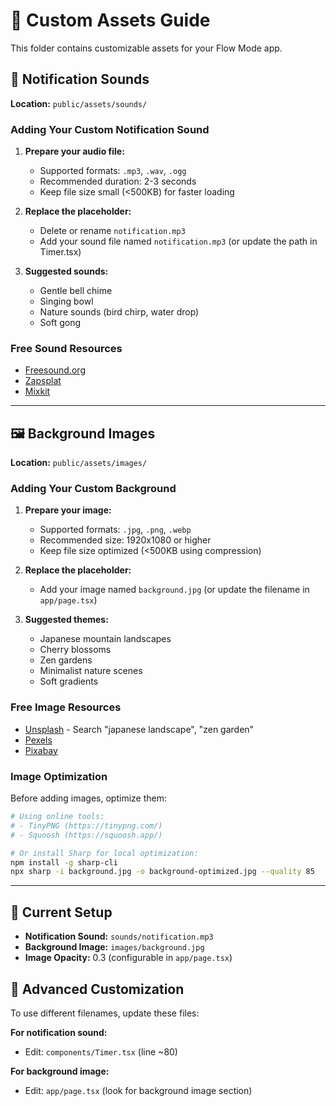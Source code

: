 # 📁 Custom Assets Guide

This folder contains customizable assets for your Flow Mode app.

## 🔔 Notification Sounds

**Location:** `public/assets/sounds/`

### Adding Your Custom Notification Sound

1. **Prepare your audio file:**
   - Supported formats: `.mp3`, `.wav`, `.ogg`
   - Recommended duration: 2-3 seconds
   - Keep file size small (<500KB) for faster loading

2. **Replace the placeholder:**
   - Delete or rename `notification.mp3`
   - Add your sound file named `notification.mp3` (or update the path in Timer.tsx)

3. **Suggested sounds:**
   - Gentle bell chime
   - Singing bowl
   - Nature sounds (bird chirp, water drop)
   - Soft gong

### Free Sound Resources

- [Freesound.org](https://freesound.org/)
- [Zapsplat](https://www.zapsplat.com/)
- [Mixkit](https://mixkit.co/free-sound-effects/)

---

## 🖼️ Background Images

**Location:** `public/assets/images/`

### Adding Your Custom Background

1. **Prepare your image:**
   - Supported formats: `.jpg`, `.png`, `.webp`
   - Recommended size: 1920x1080 or higher
   - Keep file size optimized (<500KB using compression)

2. **Replace the placeholder:**
   - Add your image named `background.jpg` (or update the filename in `app/page.tsx`)

3. **Suggested themes:**
   - Japanese mountain landscapes
   - Cherry blossoms
   - Zen gardens
   - Minimalist nature scenes
   - Soft gradients

### Free Image Resources

- [Unsplash](https://unsplash.com/) - Search "japanese landscape", "zen garden"
- [Pexels](https://www.pexels.com/)
- [Pixabay](https://pixabay.com/)

### Image Optimization

Before adding images, optimize them:
```bash
# Using online tools:
# - TinyPNG (https://tinypng.com/)
# - Squoosh (https://squoosh.app/)

# Or install Sharp for local optimization:
npm install -g sharp-cli
npx sharp -i background.jpg -o background-optimized.jpg --quality 85
```

---

## 🎨 Current Setup

- **Notification Sound:** `sounds/notification.mp3`
- **Background Image:** `images/background.jpg`
- **Image Opacity:** 0.3 (configurable in `app/page.tsx`)

## 🔧 Advanced Customization

To use different filenames, update these files:

**For notification sound:**
- Edit: `components/Timer.tsx` (line ~80)

**For background image:**
- Edit: `app/page.tsx` (look for background image section)
